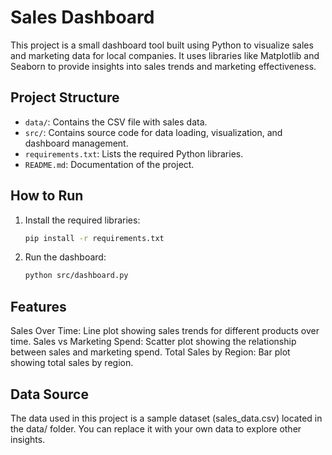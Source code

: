# Sales Dashboard

This project is a small dashboard tool built using Python to visualize sales and marketing data for local companies. It uses libraries like Matplotlib and Seaborn to provide insights into sales trends and marketing effectiveness.

## Project Structure

- `data/`: Contains the CSV file with sales data.
- `src/`: Contains source code for data loading, visualization, and dashboard management.
- `requirements.txt`: Lists the required Python libraries.
- `README.md`: Documentation of the project.

## How to Run

1. Install the required libraries:
   ```bash
   pip install -r requirements.txt

2. Run the dashboard:
   ```bash
   python src/dashboard.py

## Features
Sales Over Time: Line plot showing sales trends for different products over time.
Sales vs Marketing Spend: Scatter plot showing the relationship between sales and marketing spend.
Total Sales by Region: Bar plot showing total sales by region.

## Data Source
The data used in this project is a sample dataset (sales_data.csv) located in the data/ folder. You can replace it with your own data to explore other insights.
